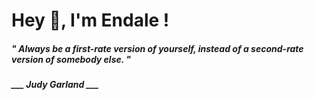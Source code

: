 <h1 title="head"> Hey 👋, I'm Endale !</h1>

**<h5><i>" Always be a first-rate version of yourself, instead of a second-rate version of somebody else. "</i></h5>**

*<b>___ Judy Garland ___</b>*
